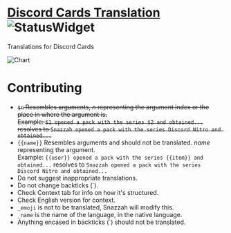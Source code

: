 # [Discord Cards Translation](https://translate.discord.cards) ![StatusWidget](http://translate.discord.cards/widgets/discord-cards/-/svg-badge.svg)
Translations for Discord Cards

![Chart](http://translate.discord.cards/widgets/discord-cards/-/multi-auto.svg)

# Contributing

- ~~`$n` Resembles arguments, *n* representing the argument index or the place in where the argument is.  
   Example: `$1 opened a pack with the series $2 and obtained...` resolves to `Snazzah opened a pack with the series Discord Nitro and obtained...`~~
- `{{name}}` Resembles arguments and should not be translated. *name* representing the argument.  
   Example: `{{user}} opened a pack with the series {{item}} and obtained...` resolves to `Snazzah opened a pack with the series Discord Nitro and obtained...`
- Do not suggest inappropriate translations.
- Do not change backticks (`). 
- Check Context tab for info on how it's structured.
- Check English version for context.
- `_emoji` is not to be translated, Snazzah will modify this.
- `_name` is the name of the language, in the native language.
- Anything encased in backticks (`) should not be translated.
